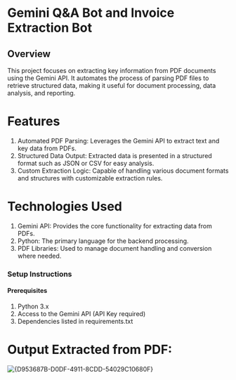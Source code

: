 # Gemini Q&A Bot and Invoice Extraction Bot

## Overview

This project focuses on extracting key information from PDF documents using the Gemini API. It automates the process of parsing PDF files to retrieve structured data, making it useful for document processing, data analysis, and reporting.

# Features
1. Automated PDF Parsing: Leverages the Gemini API to extract text and key data from PDFs.
2. Structured Data Output: Extracted data is presented in a structured format such as JSON or CSV for easy analysis.
3. Custom Extraction Logic: Capable of handling various document formats and structures with customizable extraction rules.

# Technologies Used
1. Gemini API: Provides the core functionality for extracting data from PDFs.
2. Python: The primary language for the backend processing.
3. PDF Libraries: Used to manage document handling and conversion where needed.

### Setup Instructions
#### Prerequisites
1. Python 3.x
2. Access to the Gemini API (API Key required)
3. Dependencies listed in requirements.txt

# Output Extracted from PDF:
![{D953687B-D0DF-4911-8CDD-54029C10680F}](https://github.com/user-attachments/assets/bf4cac2f-61d0-49e9-ab17-cbb3f29b65a8)

   
